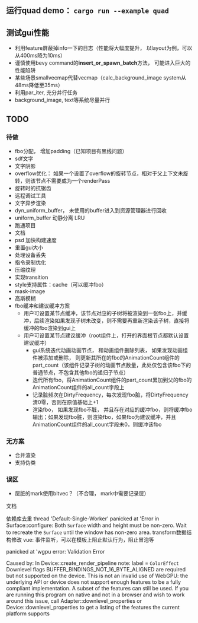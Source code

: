 ## 运行quad demo： `cargo run --example quad`
	
## 测试gui性能 
+ 利用feature屏蔽掉info一下的日志（性能将大幅度提升， 以layout为例，可以从400ms降为10ms）
+ 谨慎使用bevy command的**insert_or_spawn_batch**方法， 可能进入巨大的性能陷阱
+ 某些场景smallvecmap代替vecmap（calc_background_image system从48ms降低至35ms）
+ 利用par_iter, 充分并行任务
+ background_image, text等系统尽量并行


## TODO
### 待做
+ fbo分配， 增加padding（已知项目有黑线问题）
+ sdf文字
+ 文字阴影
+ overflow优化： 如果一个设置了overflow的旋转节点，相对于父上下文未旋转，则该节点不需要成为一个renderPass
+ 旋转时的抗锯齿
+ 远程调试工具
+ 文字异步渲染
+ dyn_uniform_buffer， 未使用的buffer进入到资源管理器进行回收
+ uniform_buffer 动静分离 LRU
+ 跑通项目
+ 文档
+ psd 加快构建速度
+ 重置gui大小
+ 处理设备丢失
+ 指令录制优化
+ 压缩纹理
+ 实现transition
+ style支持属性：cache（可以缓冲fbo）
+ mask-image
+ 高斯模糊
+ fbo缓冲和建议缓冲方案
  - 用户可设置某节点缓冲，该节点对应的子树将被渲染到一张fbo上，并缓冲，后续渲染如果发现子树未改变，则不需要再重新渲染该子树，直接将缓冲的fbo渲染到gui上
  - 用户可设置某节点建议缓冲（root组件上，打开的界面根节点都默认设置建议缓冲）
      * gui系统迭代动画动画节点， 和动画组件删除列表， 如果发现动画组件被添加或删除， 则更新其所在的fbo的AnimationCount组件的part_count（该组件记录子树的动画节点数量，此处仅包含该fbo下的普通节点，不包含其他fbo的递归子节点）
      * 迭代所有fbo，将AnimationCount组件的part_count累加到父的fbo的AnimationCount组件的all_count字段上
      * 记录脏频次在DirtyFrequency，每次发现fbo脏，将DirtyFrequency清0零，否则在原值基础上+1
      * 渲染fbo， 如果发现fbo不脏， 并且存在对应的缓冲fbo，则将缓冲fbo输出；如果发现fbo脏，则渲染fbo，如果fbo为建议缓冲，并且AnimationCount组件的all_count字段未0，则缓冲该fbo


### 无方案
+ 合并渲染
+ 支持伪类

### 误区
+ 层脏的mark使用bitvec？（不合理， mark中需要记录层）


文档

依赖库去重
thread 'Default-Single-Worker' panicked at 'Error in Surface::configure: Both `Surface` width and height must be non-zero. Wait to recreate the `Surface` until the window has non-zero area.
transform数据结构修改
vue: 事件监听，可以在模板上阻止默认行为，阻止冒泡等


panicked at 'wgpu error: Validation Error

Caused by:
    In Device::create_render_pipeline
      note: label = `ColorEffect`
    Downlevel flags BUFFER_BINDINGS_NOT_16_BYTE_ALIGNED are required but not supported on the device.
This is not an invalid use of WebGPU: the underlying API or device does not support enough features to be a fully compliant implementation. A subset of the features can still be used. If you are running this program on native and not in a browser and wish to work around this issue, call Adapter::downlevel_properties or Device::downlevel_properties to get a listing of the features the current platform supports




